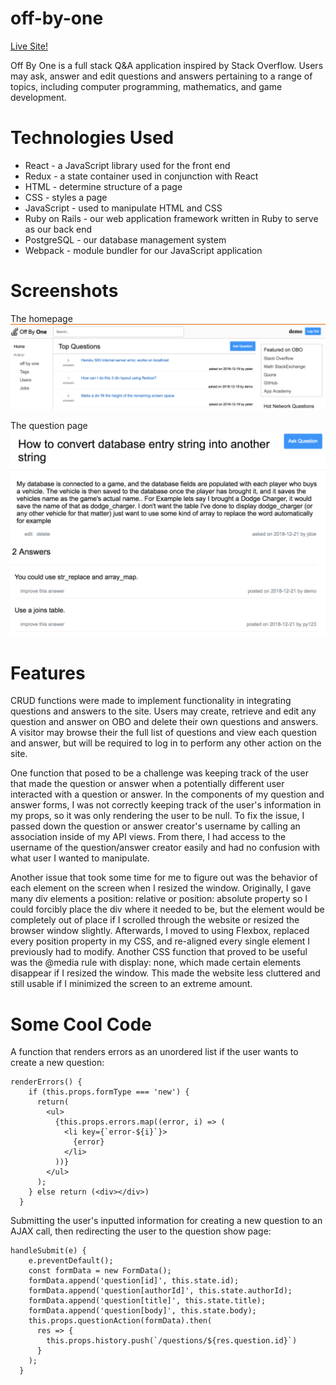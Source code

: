 # off-by-one

[Live Site!](https://off-by-one.herokuapp.com/)

Off By One is a full stack Q&amp;A application inspired by Stack Overflow. Users may ask, answer and edit questions and answers pertaining to a range of topics, including computer programming, mathematics, and game development.

# Technologies Used
* React - a JavaScript library used for the front end
* Redux - a state container used in conjunction with React
* HTML - determine structure of a page
* CSS - styles a page
* JavaScript - used to manipulate HTML and CSS
* Ruby on Rails - our web application framework written in Ruby to serve as our back end
* PostgreSQL - our database management system
* Webpack - module bundler for our JavaScript application

# Screenshots

The homepage
![homepage](https://raw.githubusercontent.com/peteryao7/off-by-one/master/off-by-one/homepage.png)

The question page
![question-page](https://raw.githubusercontent.com/peteryao7/off-by-one/master/off-by-one/question-show.png)

# Features
CRUD functions were made to implement functionality in integrating questions and answers to the site. Users may create, retrieve and edit any question and answer on OBO and delete their own questions and answers. A visitor may browse their the full list of questions and view each question and answer, but will be required to log in to perform any other action on the site.

One function that posed to be a challenge was keeping track of the user that made the question or answer when a potentially different user interacted with a question or answer. In the components of my question and answer forms, I was not correctly keeping track of the user's information in my props, so it was only rendering the user to be null. To fix the issue, I passed down the question or answer creator's username by calling an association inside of my API views. From there, I had access to the username of the question/answer creator easily and had no confusion with what user I wanted to manipulate.

Another issue that took some time for me to figure out was the behavior of each element on the screen when I resized the window. Originally, I gave many div elements a position: relative or position: absolute property so I could forcibly place the div where it needed to be, but the element would be completely out of place if I scrolled through the website or resized the browser window slightly. Afterwards, I moved to using Flexbox, replaced every position property in my CSS, and re-aligned every single element I previously had to modify. Another CSS function that proved to be useful was the @media rule with display: none, which made certain elements disappear if I resized the window. This made the website less cluttered and still usable if I minimized the screen to an extreme amount.

# Some Cool Code

A function that renders errors as an unordered list if the user wants to create a new question:
```
renderErrors() {
    if (this.props.formType === 'new') {
      return(
        <ul>
          {this.props.errors.map((error, i) => (
            <li key={`error-${i}`}>
              {error}
            </li>
          ))}
        </ul>
      );
    } else return (<div></div>)
  }
```

Submitting the user's inputted information for creating a new question to an AJAX call, then redirecting the user to the question show page:

```
handleSubmit(e) {
    e.preventDefault();
    const formData = new FormData();
    formData.append('question[id]', this.state.id);
    formData.append('question[authorId]', this.state.authorId);
    formData.append('question[title]', this.state.title);
    formData.append('question[body]', this.state.body);
    this.props.questionAction(formData).then(
      res => {
        this.props.history.push(`/questions/${res.question.id}`)
      }
    );
  }
```
